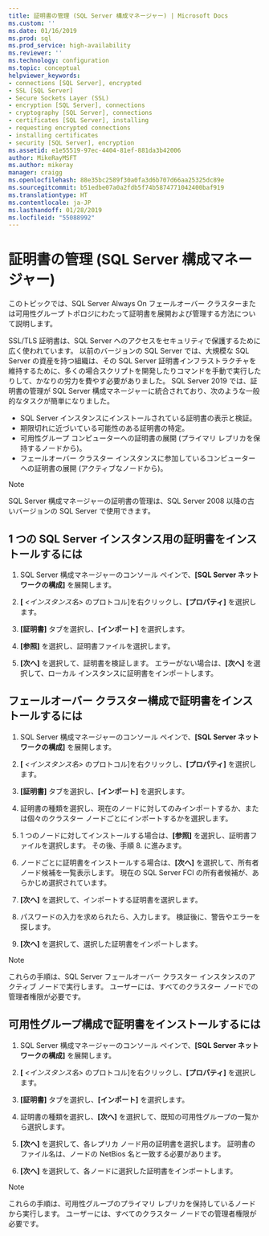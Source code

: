 ```yaml
---
title: 証明書の管理 (SQL Server 構成マネージャー) | Microsoft Docs
ms.custom: ''
ms.date: 01/16/2019
ms.prod: sql
ms.prod_service: high-availability
ms.reviewer: ''
ms.technology: configuration
ms.topic: conceptual
helpviewer_keywords:
- connections [SQL Server], encrypted
- SSL [SQL Server]
- Secure Sockets Layer (SSL)
- encryption [SQL Server], connections
- cryptography [SQL Server], connections
- certificates [SQL Server], installing
- requesting encrypted connections
- installing certificates
- security [SQL Server], encryption
ms.assetid: e1e55519-97ec-4404-81ef-881da3b42006
author: MikeRayMSFT
ms.author: mikeray
manager: craigg
ms.openlocfilehash: 88e35bc2589f30a0fa3d6b707d66aa25325dc89e
ms.sourcegitcommit: b51edbe07a0a2fdb5f74b5874771042400baf919
ms.translationtype: HT
ms.contentlocale: ja-JP
ms.lasthandoff: 01/28/2019
ms.locfileid: "55088992"
---
```

# <a name="certificate-management-sql-server-configuration-manager"></a>証明書の管理 (SQL Server 構成マネージャー)

このトピックでは、SQL Server Always On フェールオーバー クラスターまたは可用性グループ トポロジにわたって証明書を展開および管理する方法について説明します。

SSL/TLS 証明書は、SQL Server へのアクセスをセキュリティで保護するために広く使われています。 以前のバージョンの SQL Server では、大規模な SQL Server の資産を持つ組織は、その SQL Server 証明書インフラストラクチャを維持するために、多くの場合スクリプトを開発したりコマンドを手動で実行したりして、かなりの労力を費やす必要がありました。 SQL Server 2019 では、証明書の管理が SQL Server 構成マネージャーに統合されており、次のような一般的なタスクが簡単になりました。 

* SQL Server インスタンスにインストールされている証明書の表示と検証。 
* 期限切れに近づいている可能性のある証明書の特定。 
* 可用性グループ コンピューターへの証明書の展開 (プライマリ レプリカを保持するノードから)。 
* フェールオーバー クラスター インスタンスに参加しているコンピューターへの証明書の展開 (アクティブなノードから)。

> [!NOTE]
> SQL Server 構成マネージャーの証明書の管理は、SQL Server 2008 以降の古いバージョンの SQL Server で使用できます。

##  <a name="provision-single-server-cert"></a> 1 つの SQL Server インスタンス用の証明書をインストールするには  
  
1. SQL Server 構成マネージャーのコンソール ペインで、**[SQL Server ネットワークの構成]** を展開します。  
  
2. **[** *&lt;インスタンス名&gt;* のプロトコル]を右クリックし、**[プロパティ]** を選択します。  
  
3. **[証明書]** タブを選択し、**[インポート]** を選択します。  
  
4. **[参照]** を選択し、証明書ファイルを選択します。  
  
5. **[次へ]** を選択して、証明書を検証します。 エラーがない場合は、**[次へ]** を選択して、ローカル インスタンスに証明書をインポートします。  
  
 
##  <a name="provision-failover-cluster-cert"></a> フェールオーバー クラスター構成で証明書をインストールするには  
  
1. SQL Server 構成マネージャーのコンソール ペインで、**[SQL Server ネットワークの構成]** を展開します。
  
2. **[** *&lt;インスタンス名&gt;* のプロトコル]を右クリックし、**[プロパティ]** を選択します。 

3. **[証明書]** タブを選択し、**[インポート]** を選択します。

4. 証明書の種類を選択し、現在のノードに対してのみインポートするか、または個々のクラスター ノードごとにインポートするかを選択します。

5. 1 つのノードに対してインストールする場合は、**[参照]** を選択し、証明書ファイルを選択します。 その後、手順 8. に進みます。

6. ノードごとに証明書をインストールする場合は、**[次へ]** を選択して、所有者ノード候補を一覧表示します。 現在の SQL Server FCI の所有者候補が、あらかじめ選択されています。

7. **[次へ]** を選択して、インポートする証明書を選択します。

8. パスワードの入力を求められたら、入力します。 検証後に、警告やエラーを探します。

9. **[次へ]** を選択して、選択した証明書をインポートします。

> [!NOTE]
> これらの手順は、SQL Server フェールオーバー クラスター インスタンスのアクティブ ノードで実行します。 ユーザーには、すべてのクラスター ノードでの管理者権限が必要です。

##  <a name="provision-availability-group-cert"></a>可用性グループ構成で証明書をインストールするには  
  
1. SQL Server 構成マネージャーのコンソール ペインで、**[SQL Server ネットワークの構成]** を展開します。
  
2. **[** *&lt;インスタンス名&gt;* のプロトコル]を右クリックし、**[プロパティ]** を選択します。  
  
3. **[証明書]** タブを選択し、**[インポート]** を選択します。  
  
4. 証明書の種類を選択し、**[次へ]** を選択して、既知の可用性グループの一覧から選択します。  

5. **[次へ]** を選択して、各レプリカ ノード用の証明書を選択します。 証明書のファイル名は、ノードの NetBios 名と一致する必要があります。

6. **[次へ]** を選択して、各ノードに選択した証明書をインポートします。


> [!NOTE]
> これらの手順は、可用性グループのプライマリ レプリカを保持しているノードから実行します。 ユーザーには、すべてのクラスター ノードでの管理者権限が必要です。

